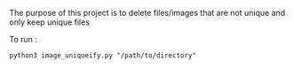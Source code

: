 The purpose of this project is to delete files/images that are not unique and only keep unique files

To run :

```
python3 image_uniqueify.py "/path/to/directory"
```